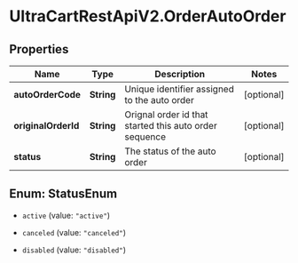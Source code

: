 # UltraCartRestApiV2.OrderAutoOrder

## Properties
Name | Type | Description | Notes
------------ | ------------- | ------------- | -------------
**autoOrderCode** | **String** | Unique identifier assigned to the auto order | [optional] 
**originalOrderId** | **String** | Orignal order id that started this auto order sequence | [optional] 
**status** | **String** | The status of the auto order | [optional] 


<a name="StatusEnum"></a>
## Enum: StatusEnum


* `active` (value: `"active"`)

* `canceled` (value: `"canceled"`)

* `disabled` (value: `"disabled"`)




